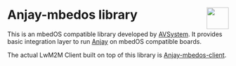 # Anjay-mbedos library [<img align="right" height="50px" src="https://avsystem.github.io/Anjay-doc/_images/avsystem_logo.png">](http://www.avsystem.com/)

This is an mbedOS compatible library developed by [AVSystem](https://www.avsystem.com). It
provides basic integration layer to run [Anjay](https://github.com/AVSystem/Anjay) on mbedOS
compatible boards.

The actual LwM2M Client built on top of this library is
[Anjay-mbedos-client](https://github.com/AVSystem/Anjay-mbedos-client).
